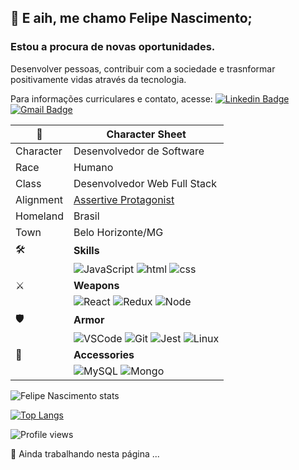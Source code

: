 ## 👋 E aih, me chamo Felipe Nascimento;
### Estou a procura de novas oportunidades.

Desenvolver pessoas, contribuir com a sociedade e trasnformar positivamente vidas através da tecnologia.

Para informações curriculares e contato, acesse: [![Linkedin Badge](https://img.shields.io/badge/-Felipe_Nascimento-blue?style=flat-square&logo=Linkedin&logoColor=white&link=https://www.linkedin.com/in/fnascto/)](https://www.linkedin.com/in/fnascto/) [![Gmail Badge](https://img.shields.io/badge/-flpnascto@gmail.com-c14438?style=flat-square&logo=Gmail&logoColor=white&link=mailto:flpnascto@gmail.com)](mailto:flpnascto@gmail.com)

| :scroll: | Character Sheet |
--- | ---
| Character | Desenvolvedor de Software |
| Race | Humano |
| Class | Desenvolvedor Web Full Stack |
| Alignment| [Assertive Protagonist](https://www.16personalities.com/profiles/9f3eb4f80d9c2)|
| Homeland | Brasil |
| Town | Belo Horizonte/MG |
| :hammer_and_wrench: | **Skills**
| | ![JavaScript](https://img.shields.io/badge/-JAVASCRIPT-F7DF1E?style=for-the-badge&logo=javascript&logoColor=black&logoWidth=20) ![html](https://img.shields.io/badge/-HTML-E34F26?style=for-the-badge&logo=html5&logoColor=white&logoWidth=20) ![css](https://img.shields.io/badge/-CSS-1572B6?style=for-the-badge&logo=css3&logoColor=white&logoWidth=20)
| :crossed_swords: | **Weapons**
| | ![React](https://img.shields.io/badge/-REACT+HOOKS-61DAFB?style=for-the-badge&logo=react&logoColor=black&logoWidth=20) ![Redux](https://img.shields.io/badge/-REDUX-764ABC?style=for-the-badge&logo=redux&logoColor=white&logoWidth=20) ![Node](https://img.shields.io/badge/-NODE.JS-339933?style=for-the-badge&logo=visual-studio-code&logoColor=white&logoWidth=20)
| :shield: | **Armor** |
| | ![VSCode](https://img.shields.io/badge/-VSCODE-007ACC?style=for-the-badge&logo=visual-studio-code&logoColor=white&logoWidth=20) ![Git](https://img.shields.io/badge/-GIT-F05032?style=for-the-badge&logo=git&logoColor=white&logoWidth=20) ![Jest](https://img.shields.io/badge/-JEST-C21325?style=for-the-badge&logo=jest&logoColor=white&logoWidth=20) ![Linux](https://img.shields.io/badge/-LINUX-FCC624?style=for-the-badge&logo=linux&logoColor=black&logoWidth=20)
| :ring: | **Accessories** |
| | ![MySQL](https://img.shields.io/badge/-MySQL-4479A1?style=for-the-badge&logo=git&logoColor=white&logoWidth=20) ![Mongo](https://img.shields.io/badge/-MongoDB-47A248?style=for-the-badge&logo=git&logoColor=white&logoWidth=20)

![Felipe Nascimento stats](https://github-readme-stats.vercel.app/api?username=flpnascto&show_icons=true&theme=dark&title_color=008080&icon_color=008080&count_private=true)

[![Top Langs](https://github-readme-stats.vercel.app/api/top-langs/?username=flpnascto&layout=compact&langs_count=6&theme=vue-dark)](https://github.com/anuraghazra/github-readme-stats)

![Profile views](https://gpvc.arturio.dev/flpnascto)

:construction: Ainda trabalhando nesta página ...
